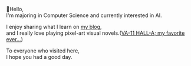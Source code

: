 <!-- [![Solved.ac Profile](http://mazassumnida.wtf/api/v2/generate_badge?boj=cuffyluv)](https://solved.ac/cuffyluv/) -->

💬Hello,  
I'm majoring in Computer Science and currently interested in AI.

I enjoy sharing what I learn on [my blog](https://cuffyluv.tistory.com/),  
and I really love playing pixel-art visual novels.([VA-11 HALL-A; my favorite ever...](https://store.steampowered.com/app/447530/VA11_HallA_Cyberpunk_Bartender_Action/))  

To everyone who visited here,  
I hope you had a good day.


<!--
**yeonu0420/yeonu0420** is a ✨ _special_ ✨ repository because its `README.md` (this file) appears on your GitHub profile.

Here are some ideas to get you started:

- 🔭 I’m currently working on ...
- 🌱 I’m currently learning ...
- 👯 I’m looking to collaborate on ...
- 🤔 I’m looking for help with ...
- 💬 Ask me about ...
- 📫 How to reach me: ...
- 😄 Pronouns: ...
- ⚡ Fun fact: ...
-->
